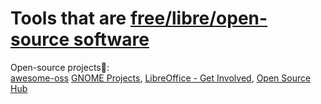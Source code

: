 
# Tools that are [free/libre/open-source software](https://trendless.tech/web-dev/)

Open-source projects💩:  
[awesome-oss](https://github.com/sereneblue/awesome-oss)
[GNOME Projects](https://wiki.gnome.org/Projects),
[LibreOffice - Get Involved](https://www.libreoffice.org/community/get-involved),
[Open Source Hub](https://opensourcehub.io/)
